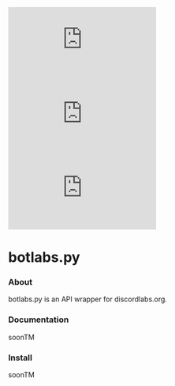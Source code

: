 ![Version](https://img.shields.io/pypi/v/Botlabs.py) ![Requirements](https://img.shields.io/pypi/pyversions/Botlabs.py) ![Has wheel](https://img.shields.io/pypi/wheel/Botlabs.py)

# botlabs.py
### About
botlabs.py is an API wrapper for discordlabs.org.

### Documentation
soonTM

### Install
soonTM
